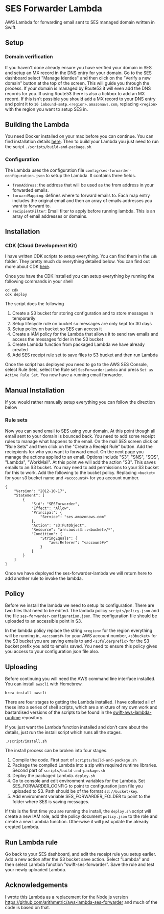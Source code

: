 # SES Forwarder Lambda

AWS Lambda for forwarding email sent to SES managed domain written in Swift. 

## Setup

### Domain verification

If you haven't done already ensure you have verified your domain in SES and setup an MX record in the DNS entry for your domain. Go to the SES dashboard select "Manage Identies" and then click on the "Verify a new domain" button at the top of the screen. This will guide you through the process. If your domain is managed by Route53 it will even add the DNS records for you. If using Route53 there is also a tickbox to add an MX record. If this isn't possible you should add a MX record to your DNS entry and point it to `10 inbound-smtp.<region>.amazonaws.com`, replacing `<region>` with the region you want to setup SES in.

## Building the Lambda

You need Docker installed on your mac before you can continue. You can find installation details [here](https://docs.docker.com/docker-for-mac/install/). Then to build your Lambda you just need to run the script `./scripts/build-and-package.sh`.

### Configuration

The Lambda uses the configuration file `config/ses-forwarder-configuration.json` to setup the Lambda. It contains three fields. 
- `fromAddress`: the address that will be used as the from address in your forwarded emails. 
- `forwardMapping`: defines where to forward emails to. Each map entry includes the original email and then an array of emails addresses you want to forward to.
- `recipientFilter`: Email filter to apply before running lambda. This is an array of email addresses or domains.

## Installation

### CDK (Cloud Development Kit)

I have written CDK scripts to setup everything. You can find them in the `cdk` folder. They pretty much do everything detailed below. You can find out more about CDK [here](https://docs.aws.amazon.com/cdk/latest/guide/home.html).

Once you have the CDK installed you can setup everything by running the following commands in your shell
```
cd cdk
cdk deploy
```
The script does the following
1) Create a S3 bucket for storing configuration and to store messages in temporarily
2) Setup lifecycle rule on bucket so messages are only kept for 30 days
3) Setup policy on bucket so SES can access it
4) Create a IAM policy for the Lambda that allows it to send raw emails and access the messages folder in the S3 bucket
5) Create Lambda function from packaged Lambda we have already created
6) Add SES receipt rule set to save files to S3 bucket and then run Lambda

Once the script has deployed you need to go to the AWS SES Console, select Rule Sets, select the Rule set `SesForwarderLambda` and press `Set as Active Rule Set`. You now have a running email forwarder.

## Manual Installation

If you would rather manually setup everything you can follow the direction below

### Rule sets

Now you can send email to SES using your domain. At this point though all email sent to your domain is bounced back. You need to add some receipt rules to manage what happens to the email. On the mail SES screen click on "Rule Sets" and then click on the "Create a Receipt Rule" button. Add the reciepients for who you want to forward email. On the next page you manage the actions applied to an email. Options include "S3", "SNS", "SQS", "Lambda", "WorkMail". At this point we will add the action "S3". This saves emails to an S3 bucket. You may need to add permissions to your S3 bucket for this to work. Add the following to the bucket policy. Replacing `<bucket>` for your s3 bucket name and `<acccount#>` for you account number.
```
{
    "Version": "2012-10-17",
    "Statement": [
        {
            "Sid": "SESForwarder",
            "Effect": "Allow",
            "Principal": {
                "Service": "ses.amazonaws.com"
            },
            "Action": "s3:PutObject",
            "Resource": "arn:aws:s3:::<bucket>/*",
            "Condition": {
                "StringEquals": {
                    "aws:Referer": "<account#>"
                }
            }
        }
    ]
}
```
Once we have deployed the ses-forwarder-lambda we will return here to add another rule to invoke the lambda. 

## Policy

Before we install the lambda we need to setup its configuration. There are two files that need to be edited. The lambda policy `scripts/policy.json` and the file `ses-forwarder-configuration.json`. The configuration file should be uploaded to an accessible point in S3. 

In the lambda policy replace the string `<region>` for the region everything will be running in, `<account#>` for your AWS account number, `<s3bucket>` for the S3 bucket you are saving emails to and `<s3folderprefix>` for the S3 bucket prefix you add to emails saved. You need to ensure this policy gives you access to your configuration json file also.

## Uploading

Before continuing you will need the AWS command line interface installed. You can install `awscli` with Homebrew.
```
brew install awscli
```

There are four stages to getting the Lambda installed. I have collated all of these into a series of shell scripts, which are a mixture of my own work and bastardised versions of the scripts to be found in the [swift-aws-lambda-runtime](https://github.com/swift-server/swift-aws-lambda-runtime/tree/master/Examples/LambdaFunctions/scripts) repository.

If you just want the Lambda function installed and don't care about the details, just run the install script which runs all the stages.
```
./script/install.sh
```
The install process can be broken into four stages.
1) Compile the code. First part of `scripts/build-and-package.sh`
2) Package the compiled Lambda into a zip with required runtime libraries. Second part of `scripts/build-and-package.sh`
3) Deploy the packaged Lambda. `deploy.sh`
4) Go to console and edit environment variables for the Lambda. Set SES_FORWARDER_CONFIG to point to configuration json file you uploaded to S3. Path should be of the format `s3://bucket/key`.
5) Add environment variable SES_FORWARDER_FOLDER to point to the folder where SES is saving messages.

If this is the first time you are running the install, the `deploy.sh` script will create a new IAM role, add the policy document `policy.json` to the role and create a new Lambda function. Otherwise it will just update the already created Lambda.

## Run Lambda rule

Go back to your SES dashboard, and edit the receipt rule you setup earlier. Add a new action after the S3 bucket save action. Select "Lambda" and then select Lambda function "swift-ses-forwarder". Save the rule and test your newly uploaded Lambda.

## Acknowledgements

I wrote this Lambda as a replacement for the Node js version https://github.com/arithmetric/aws-lambda-ses-forwarder and much of the code is based on that.
